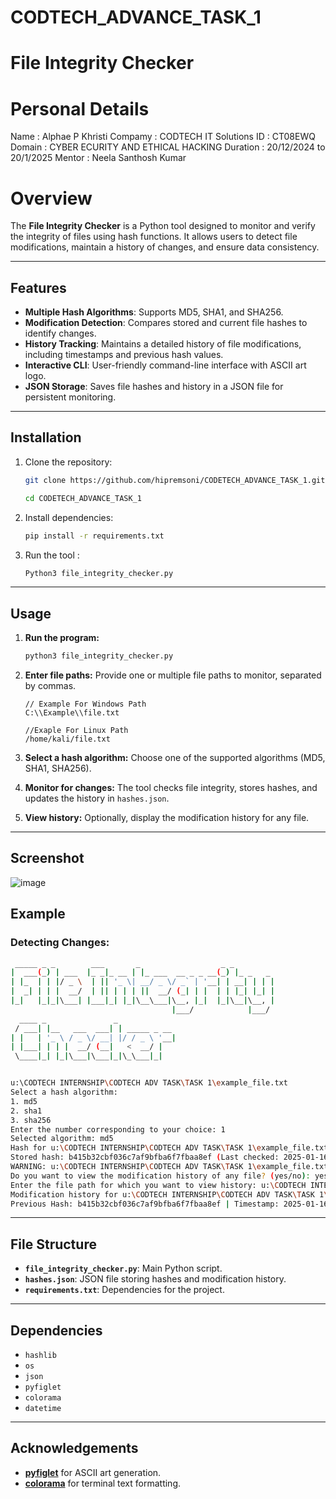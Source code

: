 # CODTECH_ADVANCE_TASK_1
# File Integrity Checker
# Personal Details
Name : Alphae P Khristi
Compamy : CODTECH IT Solutions
ID : CT08EWQ
Domain : CYBER ECURITY AND ETHICAL HACKING
Duration : 20/12/2024 to 20/1/2025
Mentor : Neela Santhosh Kumar  
# Overview

The **File Integrity Checker** is a Python tool designed to monitor and verify the integrity of files using hash functions. It allows users to detect file modifications, maintain a history of changes, and ensure data consistency.

---

## Features
- **Multiple Hash Algorithms**: Supports MD5, SHA1, and SHA256.
- **Modification Detection**: Compares stored and current file hashes to identify changes.
- **History Tracking**: Maintains a detailed history of file modifications, including timestamps and previous hash values.
- **Interactive CLI**: User-friendly command-line interface with ASCII art logo.
- **JSON Storage**: Saves file hashes and history in a JSON file for persistent monitoring.

---

## Installation

1. Clone the repository:
    ```bash
    git clone https://github.com/hipremsoni/CODETECH_ADVANCE_TASK_1.git
    ```
    ```bash
    cd CODETECH_ADVANCE_TASK_1
    ```

2. Install dependencies:
    ```bash
    pip install -r requirements.txt
    ```

3. Run the tool : 
    ```bash
    Python3 file_integrity_checker.py
    ```

---

## Usage

1. **Run the program:**
    ```bash
    python3 file_integrity_checker.py
    ```

2. **Enter file paths:**
    Provide one or multiple file paths to monitor, separated by commas.
    
    ```path
    // Example For Windows Path 
    C:\\Example\\file.txt
    ```
    ```path
    //Exaple For Linux Path 
    /home/kali/file.txt

3. **Select a hash algorithm:**
    Choose one of the supported algorithms (MD5, SHA1, SHA256).

4. **Monitor for changes:**
    The tool checks file integrity, stores hashes, and updates the history in `hashes.json`.

5. **View history:**
    Optionally, display the modification history for any file.

---
## Screenshot
![image](https://github.com/user-attachments/assets/2cb1203d-ed90-4e8d-a61f-1aff78507d09)

## Example

### Detecting Changes:
```bash
 _____ _ _        ___       _                  _ _
|  ___(_) | ___  |_ _|_ __ | |_ ___  __ _ _ __(_) |_ _   _
| |_  | | |/ _ \  | || '_ \| __/ _ \/ _` | '__| | __| | | |
|  _| | | |  __/  | || | | | ||  __/ (_| | |  | | |_| |_| |
|_|   |_|_|\___| |___|_| |_|\__\___|\__, |_|  |_|\__|\__, |
                                    |___/            |___/
  ____ _               _
 / ___| |__   ___  ___| | _____ _ __
| |   | '_ \ / _ \/ __| |/ / _ \ '__|
| |___| | | |  __/ (__|   <  __/ |
 \____|_| |_|\___|\___|_|\_\___|_|


u:\CODTECH INTERNSHIP\CODTECH ADV TASK\TASK 1\example_file.txt
Select a hash algorithm:
1. md5
2. sha1
3. sha256
Enter the number corresponding to your choice: 1
Selected algorithm: md5
Hash for u:\CODTECH INTERNSHIP\CODTECH ADV TASK\TASK 1\example_file.txt (md5): 62298bbc1b0affa31e5f31f1d8fed82f
Stored hash: b415b32cbf036c7af9bfba6f7fbaa8ef (Last checked: 2025-01-16 15:09:44)
WARNING: u:\CODTECH INTERNSHIP\CODTECH ADV TASK\TASK 1\example_file.txt has been modified using md5! (Stored: b415b32cbf036c7af9bfba6f7fbaa8ef, Current: 62298bbc1b0affa31e5f31f1d8fed82f)
Do you want to view the modification history of any file? (yes/no): yes
Enter the file path for which you want to view history: u:\CODTECH INTERNSHIP\CODTECH ADV TASK\TASK 1\example_file.txt        
Modification history for u:\CODTECH INTERNSHIP\CODTECH ADV TASK\TASK 1\example_file.txt (md5):
Previous Hash: b415b32cbf036c7af9bfba6f7fbaa8ef | Timestamp: 2025-01-16 15:10:18
```

---

## File Structure
- **`file_integrity_checker.py`**: Main Python script.
- **`hashes.json`**: JSON file storing hashes and modification history.
- **`requirements.txt`**: Dependencies for the project.

---

## Dependencies
- `hashlib`
- `os`
- `json`
- `pyfiglet`
- `colorama`
- `datetime`

---

## Acknowledgements
- **[pyfiglet](https://pypi.org/project/pyfiglet/)** for ASCII art generation.
- **[colorama](https://pypi.org/project/colorama/)** for terminal text formatting.

